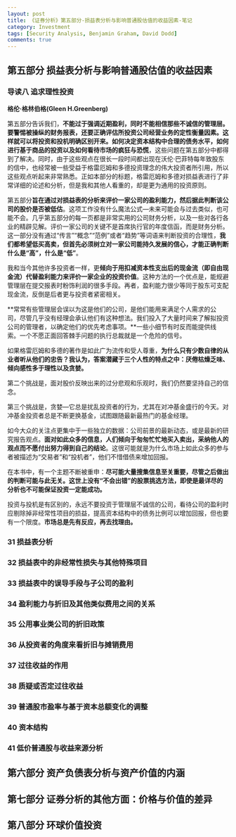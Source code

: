 ```yaml
---
layout: post
title: 《证券分析》第五部分-损益表分析与影响普通股估值的收益因素-笔记
category: Investment
tags: [Security Analysis, Benjamin Graham, David Dodd]
comments: true
---
```


## 第五部分 损益表分析与影响普通股估值的收益因素

### 导读八 追求理性投资

**格伦·格林伯格(Gleen H.Greenberg)**

第五部分告诉我们，**不能过于强调近期盈利，同时不能相信那些不诚信的管理层。要警惕被操纵的财务报表，还要正确评估所投资公司经营业务的定性衡量因素。这样就可以将投资和投机明确区别开来。如何决定资本结构中合理的债务水平，如何进行基于商品的投资以及如何看待市场的疯狂与恐慌**，这些问题在第五部分中都得到了解决。同时，由于这些观点在很长一段时间都出现在沃伦·巴菲特每年致股东的信中，也经常被一些受益于格雷厄姆和多德投资理念的伟大投资者所引用，所以这些观点听起来非常熟悉。正如本部分的标题，格雷厄姆和多德对损益表进行了非常详细的论述和分析，但是我和其他人看重的，却是更为通用的投资原则。

第五部分**旨在通过对损益表的分析来评价一家公司的盈利能力，然后据此判断该公司的股价是否被低估**。这项工作没有什么魔法公式—未来可能会与过去类似，也可能不会。几乎第五部分的每一页都是非常实用的公司财务分析，以及一些对各行各业的精辟见解。评价一家公司的关键不是首席执行官的年度信函，而是财务分析。这一部分没有通过“传言”​“概念”​“范例”或者“趋势”等词语来判断投资的合理性，**我们都希望低买高卖，但首先必须树立对一家公司能持久发展的信心，才能正确判断什么是“高”​，什么是“低”**​。

我和当今其他许多投资者一样，更**倾向于用扣减资本性支出后的现金流（即自由现金流）代替盈利能力来评价一家企业的投资价值**。这种方法的一个优点是，能规避管理层在提交报表时粉饰利润的很多手段。再者，盈利能力很少等同于股东可支配现金流，反倒是后者更与投资者紧密相关。

**常常有些管理层会误以为这是他们的公司，是他们能用来满足个人需求的公司，尽管几乎没有经理会承认他们有这种想法。我们投入了大量时间来了解拟投资公司的管理者，以确定他们的优先考虑事项。**一些小细节有时反而能提供线索。一个不愿正面回答棘手问题的执行总裁就是一个危险的信号。

如果格雷厄姆和多德的著作是如此广为流传和受人尊重，**为什么只有少数自律的从业者听从他们的忠告？我认为，答案潜藏于三个人性的特点之中：厌倦枯燥乏味、倾向感性多于理性以及贪婪。**

第二个挑战是，面对股价反映出来的过分悲观和乐观时，我们仍然要坚持自己的信念。

第三个挑战是，贪婪—它总是扰乱投资者的行为，尤其在对冲基金盛行的今天。对冲基金投资者总是不断更换基金，试图跟随最新最热门的基金经理。

如今大众的关注点更集中于一些独立的数据：公司前景的最新动态，或是最新的研究报告观点。**面对如此众多的信息，人们倾向于匆匆忙忙地买入卖出，采纳他人的观点而不愿付出努力得到自己的结论**。这很可能就是为什么市场上如此众多的参与者被描述为“交易者”和“投机者”​，他们不惜借债来增加回报。

在本书中，有一个主题不断被重申：**尽可能大量搜集信息至关重要，尽管之后做出的判断可能与此无关。这世上没有“不会出错”的股票挑选方法，即使是最详尽的分析也不可能保证投资一定能成功。**

投资与投机是有区别的，永远不要投资于管理层不诚信的公司，看待公司的盈利时应剔除掉非经常性项目的损益，提高资本结构中的债务比例可以增加回报，但也要有一个限度。**市场总是先有反应，再去找理由。**

### 31 损益表分析

### 32 损益表中的非经常性损失与其他特殊项目

### 33 损益表中的误导手段与子公司的盈利

### 34 盈利能力与折旧及其他类似费用之间的关系

### 35 公用事业类公司的折旧政策

### 36 从投资者的角度来看折旧与摊销费用

### 37 过往收益的作用

### 38 质疑或否定过往收益

### 39 普通股市盈率与基于资本总额变化的调整

### 40 资本结构

### 41 低价普通股与收益来源分析

## 第六部分 资产负债表分析与资产价值的内涵

## 第七部分 证券分析的其他方面：价格与价值的差异

## 第八部分 环球价值投资
